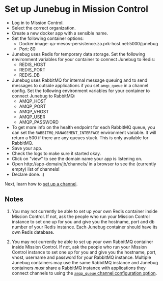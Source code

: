 # Set up Junebug in Mission Control

* Log in to Mission Control.
* Select the correct organization.
* Create a new docker app with a sensible name.
* Set the following container options:
  * Docker image: qa-mesos-persistence.za.prk-host.net:5000/junebug
  * Port: 80
* Junebug uses Redis for temporary data storage. Set the following
  environment variables for your container to connect Junebug to Redis:
  - REDIS_HOST
  - REDIS_PORT
  - REDIS_DB
* Junebug uses RabbitMQ for internal message queuing and to send
  messages to outside applications if you set `amqp_queue` in a channel config.
  Set the following environment variables for your container to connect Junebug
  to RabbitMQ:
  - AMQP_HOST
  - AMQP_PORT
  - AMQP_VHOST
  - AMQP_USER
  - AMQP_PASSWORD
* To get more info on the health endpoint for each RabbitMQ queue, you can set
  the `RABBITMQ_MANAGEMENT_INTERFACE` environment variable. It will return a
  500 if there are any queues stuck. This is only available for RabbitMQ.
* Save your app.
* Check the logs to make sure it started okay.
* Click on "view" to see the domain name your app is listening on.
* Open http://app-domain/jb/channels/ in a browser to see the (currently empty)
  list of channels!
* Declare done. :)

Next, learn how to [set up a channel](create-vumi-bridge-channel.md).

## Notes

1. You may not currently be able to set up your own Redis container inside
   Mission Control. If not, ask the people who run your Mission Control
   instance to set one up for you and give you the hostname, port and db
   number of your Redis instance. Each Junebug container should have its own
   Redis database.

2. You may not currently be able to set up your own RabbitMQ container inside
   Mission Control. If not, ask the people who run your Mission Control
   instance to set one up for you and give you the hostname, port, vhost,
   username and password for your RabbitMQ instance. Multiple Junebug containers
   may use the same RabbitMQ instance and Junebug containers *must* share a
   RabbitMQ instance with applications they connect channels to using the
   [`amqp_queue` channel configuration option](http://junebug.readthedocs.org/en/latest/amqp-integration.html).
